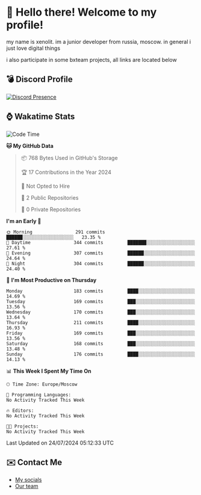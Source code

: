 # :wave: Hello there! Welcome to my profile!
my name is xenolit. im a junior developer from russia, moscow. in general i just love digital things

i also participate in some bxteam projects, all links are located below
## 💣 Discord Profile

[![Discord Presence](https://lanyard-profile-readme.vercel.app/api/982885434315120653?theme=dark&animated=true&borderRadius=30px&idleMessage=Probably%20doing%20nothing)](https://discord.com/users/982885434315120653) 

## ⌚ Wakatime Stats

<!--START_SECTION:waka-->
![Code Time](http://img.shields.io/badge/Code%20Time-29%20hrs%201%20min-blue)

**🐱 My GitHub Data** 

> 📦 768 Bytes Used in GitHub's Storage 
 > 
> 🏆 17 Contributions in the Year 2024
 > 
> 🚫 Not Opted to Hire
 > 
> 📜 2 Public Repositories 
 > 
> 🔑 0 Private Repositories 
 > 
**I'm an Early 🐤** 

```text
🌞 Morning                291 commits         ██████░░░░░░░░░░░░░░░░░░░   23.35 % 
🌆 Daytime                344 commits         ███████░░░░░░░░░░░░░░░░░░   27.61 % 
🌃 Evening                307 commits         ██████░░░░░░░░░░░░░░░░░░░   24.64 % 
🌙 Night                  304 commits         ██████░░░░░░░░░░░░░░░░░░░   24.40 % 
```
📅 **I'm Most Productive on Thursday** 

```text
Monday                   183 commits         ████░░░░░░░░░░░░░░░░░░░░░   14.69 % 
Tuesday                  169 commits         ███░░░░░░░░░░░░░░░░░░░░░░   13.56 % 
Wednesday                170 commits         ███░░░░░░░░░░░░░░░░░░░░░░   13.64 % 
Thursday                 211 commits         ████░░░░░░░░░░░░░░░░░░░░░   16.93 % 
Friday                   169 commits         ███░░░░░░░░░░░░░░░░░░░░░░   13.56 % 
Saturday                 168 commits         ███░░░░░░░░░░░░░░░░░░░░░░   13.48 % 
Sunday                   176 commits         ████░░░░░░░░░░░░░░░░░░░░░   14.13 % 
```


📊 **This Week I Spent My Time On** 

```text
🕑︎ Time Zone: Europe/Moscow

💬 Programming Languages: 
No Activity Tracked This Week

🔥 Editors: 
No Activity Tracked This Week

🐱‍💻 Projects: 
No Activity Tracked This Week
```


 Last Updated on 24/07/2024 05:12:33 UTC
<!--END_SECTION:waka-->

## ✉️ Contact Me

- [My socials](https://feds.lol/xenolit)
- [Our team](https://github.com/BX-Team)
